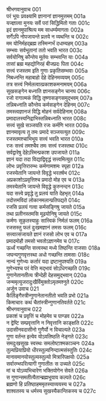 श्रीभगवानुवाच	001  
परं भूयः प्रवक्ष्यामि ज्ञानानां ज्ञानमुत्तमम्	001a  
यज्ज्ञात्वा मुनयः सर्वे परां सिद्धिमितो गताः	001c  
इदं ज्ञानमुपाश्रित्य मम साधर्म्यमागताः	002a  
सर्गेऽपि नोपजायन्ते प्रलये न व्यथन्ति च	002c  
मम योनिर्महद्ब्रह्म तस्मिन्गर्भं दधाम्यहम्	003a  
सम्भवः सर्वभूतानां ततो भवति भारत	003c  
सर्वयोनिषु कौन्तेय मूर्तयः सम्भवन्ति याः	004a  
तासां ब्रह्म महद्योनिरहं बीजप्रदः पिता	004c  
सत्त्वं रजस्तम इति गुणाः प्रकृतिसम्भवाः	005a  
निबध्नन्ति महाबाहो देहे देहिनमव्ययम्	005c  
तत्र सत्त्वं निर्मलत्वात्प्रकाशकमनामयम्	006a  
सुखसङ्गेन बध्नाति ज्ञानसङ्गेन चानघ	006c  
रजो रागात्मकं विद्धि तृष्णासङ्गसमुद्भवम्	007a  
तन्निबध्नाति कौन्तेय कर्मसङ्गेन देहिनम्	007c  
तमस्त्वज्ञानजं विद्धि मोहनं सर्वदेहिनाम्	008a  
प्रमादालस्यनिद्राभिस्तन्निबध्नाति भारत	008c  
सत्त्वं सुखे सञ्जयति रजः कर्मणि भारत	009a  
ज्ञानमावृत्य तु तमः प्रमादे सञ्जयत्युत	009c  
रजस्तमश्चाभिभूय सत्त्वं भवति भारत	010a  
रजः सत्त्वं तमश्चैव तमः सत्त्वं रजस्तथा	010c  
सर्वद्वारेषु देहेऽस्मिन्प्रकाश उपजायते	011a  
ज्ञानं यदा तदा विद्याद्विवृद्धं सत्त्वमित्युत	011c  
लोभः प्रवृत्तिरारम्भः कर्मणामशमः स्पृहा	012a  
रजस्येतानि जायन्ते विवृद्धे भरतर्षभ	012c  
अप्रकाशोऽप्रवृत्तिश्च प्रमादो मोह एव च	013a  
तमस्येतानि जायन्ते विवृद्धे कुरुनन्दन	013c  
यदा सत्त्वे प्रवृद्धे तु प्रलयं याति देहभृत्	014a  
तदोत्तमविदां लोकानमलान्प्रतिपद्यते	014c  
रजसि प्रलयं गत्वा कर्मसङ्गिषु जायते	015a  
तथा प्रलीनस्तमसि मूढयोनिषु जायते	015c  
कर्मणः सुकृतस्याहुः सात्त्विकं निर्मलं फलम्	016a  
रजसस्तु फलं दुःखमज्ञानं तमसः फलम्	016c  
सत्त्वात्संजायते ज्ञानं रजसो लोभ एव च	017a  
प्रमादमोहौ तमसो भवतोऽज्ञानमेव च	017c  
ऊर्ध्वं गच्छन्ति सत्त्वस्था मध्ये तिष्ठन्ति राजसाः	018a  
जघन्यगुणवृत्तस्था अधो गच्छन्ति तामसाः	018c  
नान्यं गुणेभ्यः कर्तारं यदा द्रष्टानुपश्यति	019a  
गुणेभ्यश्च परं वेत्ति मद्भावं सोऽधिगच्छति	019c  
गुणानेतानतीत्य त्रीन्देही देहसमुद्भवान्	020a  
जन्ममृत्युजरादुःखैर्विमुक्तोऽमृतमश्नुते	020c  
अर्जुन उवाच	021  
कैर्लिङ्गैस्त्रीन्गुणानेतानतीतो भवति प्रभो	021a  
किमाचारः कथं चैतांस्त्रीन्गुणानतिवर्तते	021c  
श्रीभगवानुवाच	022  
प्रकाशं च प्रवृत्तिं च मोहमेव च पाण्डव	022a  
न द्वेष्टि सम्प्रवृत्तानि न निवृत्तानि काङ्क्षति	022c  
उदासीनवदासीनो गुणैर्यो न विचाल्यते	023a  
गुणा वर्तन्त इत्येव योऽवतिष्ठति नेङ्गते	023c  
समदुःखसुखः स्वस्थः समलोष्टाश्मकाञ्चनः	024a  
तुल्यप्रियाप्रियो धीरस्तुल्यनिन्दात्मसंस्तुतिः	024c  
मानावमानयोस्तुल्यस्तुल्यो मित्रारिपक्षयोः	025a  
सर्वारम्भपरित्यागी गुणातीतः स उच्यते	025c  
मां च योऽव्यभिचारेण भक्तियोगेन सेवते	026a  
स गुणान्समतीत्यैतान्ब्रह्मभूयाय कल्पते	026c  
ब्रह्मणो हि प्रतिष्ठाहममृतस्याव्ययस्य च	027a  
शाश्वतस्य च धर्मस्य सुखस्यैकान्तिकस्य च	027c  
